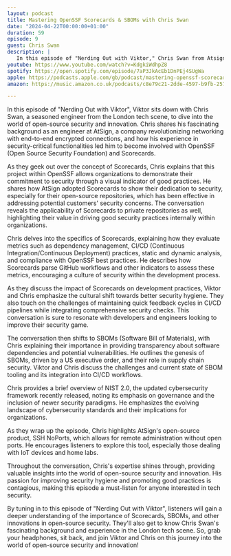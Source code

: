 ```yaml
---
layout: podcast
title: Mastering OpenSSF Scorecards & SBOMs with Chris Swan
date: "2024-04-22T00:00:00+01:00"
duration: 59
episode: 9
guest: Chris Swan
description: |
   In this episode of "Nerding Out with Viktor," Chris Swan from Atsign discusses the crucial role of Software Bill of Materials (SBOMs) and OpenSSF Scorecards in enhancing open source security, sharing insights on dependency management, secure coding practices, and Atsign's commitment to transparency and trust within the tech industry.
youtube: https://www.youtube.com/watch?v=KdgkiWdhpZ8
spotify: https://open.spotify.com/episode/7aP3JkAcEb1DnPEj4SUgWa
apple: https://podcasts.apple.com/gb/podcast/mastering-openssf-scorecards-sboms-with-chris-swan/id1722663295?i=1000653150910
amazon: https://music.amazon.co.uk/podcasts/c8e79c21-2dde-4597-b9fb-257ecbc2bf29/episodes/d8493f8e-de65-4d1c-9308-5f39e6a9032f/nerding-out-with-viktor-mastering-openssf-scorecards-sboms-with-chris-swan

---
```


In this episode of "Nerding Out with Viktor", Viktor sits down with Chris Swan, a seasoned engineer from the London tech scene, to dive into the world of open-source security and innovation. Chris shares his fascinating background as an engineer at AtSign, a company revolutionizing networking with end-to-end encrypted connections, and how his experience in security-critical functionalities led him to become involved with OpenSSF (Open Source Security Foundation) and Scorecards.

As they geek out over the concept of Scorecards, Chris explains that this project within OpenSSF allows organizations to demonstrate their commitment to security through a visual indicator of good practices. He shares how AtSign adopted Scorecards to show their dedication to security, especially for their open-source repositories, which has been effective in addressing potential customers' security concerns. The conversation reveals the applicability of Scorecards to private repositories as well, highlighting their value in driving good security practices internally within organizations.

Chris delves into the specifics of Scorecards, explaining how they evaluate metrics such as dependency management, CI/CD (Continuous Integration/Continuous Deployment) practices, static and dynamic analysis, and compliance with OpenSSF best practices. He describes how Scorecards parse GitHub workflows and other indicators to assess these metrics, encouraging a culture of security within the development process.

As they discuss the impact of Scorecards on development practices, Viktor and Chris emphasize the cultural shift towards better security hygiene. They also touch on the challenges of maintaining quick feedback cycles in CI/CD pipelines while integrating comprehensive security checks. This conversation is sure to resonate with developers and engineers looking to improve their security game.

The conversation then shifts to SBOMs (Software Bill of Materials), with Chris explaining their importance in providing transparency about software dependencies and potential vulnerabilities. He outlines the genesis of SBOMs, driven by a US executive order, and their role in supply chain security. Viktor and Chris discuss the challenges and current state of SBOM tooling and its integration into CI/CD workflows.

Chris provides a brief overview of NIST 2.0, the updated cybersecurity framework recently released, noting its emphasis on governance and the inclusion of newer security paradigms. He emphasizes the evolving landscape of cybersecurity standards and their implications for organizations.

As they wrap up the episode, Chris highlights AtSign's open-source product, SSH NoPorts, which allows for remote administration without open ports. He encourages listeners to explore this tool, especially those dealing with IoT devices and home labs.

Throughout the conversation, Chris's expertise shines through, providing valuable insights into the world of open-source security and innovation. His passion for improving security hygiene and promoting good practices is contagious, making this episode a must-listen for anyone interested in tech security.

By tuning in to this episode of "Nerding Out with Viktor", listeners will gain a deeper understanding of the importance of Scorecards, SBOMs, and other innovations in open-source security. They'll also get to know Chris Swan's fascinating background and experience in the London tech scene. So, grab your headphones, sit back, and join Viktor and Chris on this journey into the world of open-source security and innovation!